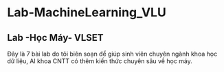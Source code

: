 # Lab-MachineLearning_VLU
Lab -Học Máy- VLSET
---------------------------------------------------------

Đây là 7 bài lab do tôi biên soạn để giúp sinh viên chuyên ngành khoa học dữ liệu, AI khoa CNTT có thêm kiến thức chuyên sâu về học máy.
